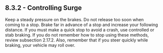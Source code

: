 ## 8.3.2 - Controlling Surge
Keep a steady pressure on the brakes. Do not release too soon when coming to a stop. Brake far in advance of a stop and increase your following distance.
If you must make a quick stop to avoid a crash, use controlled or stab braking. If you do not remember how to stop using these methods, review subsection 2.17.2. Also, remember that if you steer quickly while braking, your vehicle may roll over.